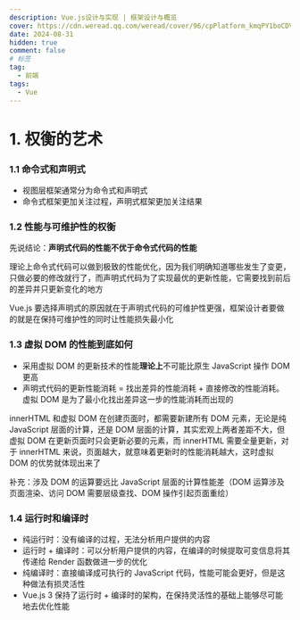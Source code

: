 ```yaml
---
description: Vue.js设计与实现 | 框架设计与概览
cover: https://cdn.weread.qq.com/weread/cover/96/cpPlatform_kmqPY1boCDVyMxq2AvPdCY/t6_cpPlatform_kmqPY1boCDVyMxq2AvPdCY.jpg
date: 2024-08-31
hidden: true
comment: false
# 标签
tag:
  - 前端
tags:
  - Vue
---
```


# 1. 权衡的艺术

### 1.1 命令式和声明式

- 视图层框架通常分为命令式和声明式
- 命令式框架更加关注过程，声明式框架更加关注结果

### 1.2 性能与可维护性的权衡

先说结论：**声明式代码的性能不优于命令式代码的性能**

理论上命令式代码可以做到极致的性能优化，因为我们明确知道哪些发生了变更，只做必要的修改就行了，而声明式代码为了实现最优的更新性能，它需要找到前后的差异并只更新变化的地方

Vue.js 要选择声明式的原因就在于声明式代码的可维护性更强，框架设计者要做的就是在保持可维护性的同时让性能损失最小化

### 1.3 虚拟 DOM 的性能到底如何

- 采用虚拟 DOM 的更新技术的性能**理论上**不可能比原生 JavaScript 操作 DOM 更高
- 声明式代码的更新性能消耗 = 找出差异的性能消耗 + 直接修改的性能消耗。虚拟 DOM 是为了最小化找出差异这一步的性能消耗而出现的

innerHTML 和虚拟 DOM 在创建页面时，都需要新建所有 DOM 元素，无论是纯 JavaScript 层面的计算，还是 DOM 层面的计算，其实宏观上两者差距不大，但虚拟 DOM 在更新页面时只会更新必要的元素，而 innerHTML 需要全量更新，对于 innerHTML 来说，页面越大，就意味着更新时的性能消耗越大，这时虚拟 DOM 的优势就体现出来了

补充：涉及 DOM 的运算要远比 JavaScript 层面的计算性能差（DOM 运算涉及 页面渲染、访问 DOM 需要层级查找、DOM 操作引起页面重绘）

### 1.4 运行时和编译时

- 纯运行时：没有编译的过程，无法分析用户提供的内容
- 运行时 + 编译时：可以分析用户提供的内容，在编译的时候提取可变信息将其传递给 Render 函数做进一步的优化
- 纯编译时：直接编译成可执行的 JavaScript 代码，性能可能会更好，但是这种做法有损灵活性
- Vue.js 3 保持了运行时 + 编译时的架构，在保持灵活性的基础上能够尽可能地去优化性能
